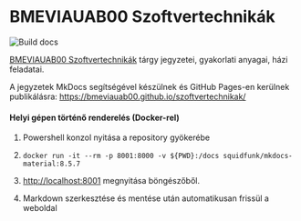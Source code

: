 # BMEVIAUAB00 Szoftvertechnikák

![Build docs](https://github.com/bmeviauab00/szoftvertechnikak/workflows/Build%20docs/badge.svg?branch=main)

[BMEVIAUAB00 Szoftvertechnikák](https://www.aut.bme.hu/Course/VIAUAB00/) tárgy jegyzetei, gyakorlati anyagai, házi feladatai.

A jegyzetek MkDocs segítségével készülnek és GitHub Pages-en kerülnek publikálásra: <https://bmeviauab00.github.io/szoftvertechnikak/>

#### Helyi gépen történő renderelés (Docker-rel)

1. Powershell konzol nyitása a repository gyökerébe

1. `docker run -it --rm -p 8001:8000 -v ${PWD}:/docs squidfunk/mkdocs-material:8.5.7`

1. <http://localhost:8001> megnyitása böngészőből.

1. Markdown szerkesztése és mentése után automatikusan frissül a weboldal

